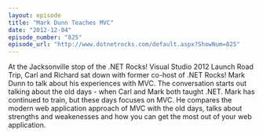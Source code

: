 ```yaml
---
layout: episode
title: "Mark Dunn Teaches MVC"
date: "2012-12-04"
episode_number: "825"
episode_url: "http://www.dotnetrocks.com/default.aspx?ShowNum=825"
---
```


At the Jacksonville stop of the .NET Rocks! Visual Studio 2012 Launch Road Trip, Carl and Richard sat down with former co-host of .NET Rocks! Mark Dunn to talk about his experiences with MVC. The conversation starts out talking about the old days - when Carl and Mark both taught .NET. Mark has continued to train, but these days focuses on MVC. He compares the modern web application approach of MVC with the old days, talks about strengths and weakenesses and how you can get the most out of your web application.

